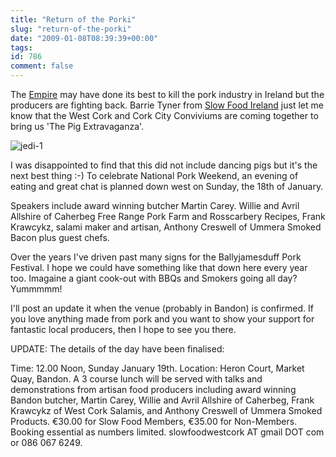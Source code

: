 ```yaml
---
title: "Return of the Porki"
slug: "return-of-the-porki"
date: "2009-01-08T08:39:39+00:00"
tags:
id: 786
comment: false
---
```


The [Empire](http://www.fsai.ie/) may have done its best to kill the pork industry in Ireland but the producers are fighting back. Barrie Tyner from [Slow Food Ireland](http://www.slowfoodireland.com/) just let me know that the West Cork and Cork City Conviviums are coming together to bring us 'The Pig Extravaganza'.

![jedi-1](http://conoroneill.com.s3.amazonaws.com/wp-content/uploads/2009/01/jedi-1.jpg "jedi-1")

I was disappointed to find that this did not include dancing pigs but it's the next best thing :-) To celebrate National Pork Weekend, an evening of eating and great chat is planned down west on Sunday, the 18th of January.

Speakers include award winning butcher Martin Carey. Willie and Avril Allshire of Caherbeg Free Range Pork Farm and Rosscarbery Recipes, Frank Krawcykz, salami maker and artisan, Anthony Creswell of Ummera Smoked Bacon plus guest chefs.

Over the years I've driven past many signs for the Ballyjamesduff Pork Festival. I hope we could have something like that down here every year too. Imagaine a giant cook-out with BBQs and Smokers going all day? Yummmmm!

I'll post an update it when the venue (probably in Bandon) is confirmed. If you love anything made from pork and you want to show your support for fantastic local producers, then I hope to see you there.

UPDATE: The details of the day have been finalised:

Time: 12.00 Noon, Sunday January 19th. Location: Heron Court, Market Quay, Bandon. A 3 course lunch will be served with talks and demonstrations from artisan food producers including award winning Bandon butcher, Martin Carey, Willie and Avril Allshire of Caherbeg, Frank Krawcykz of West Cork Salamis, and Anthony Creswell of Ummera Smoked Products. €30.00 for Slow Food Members, €35.00 for Non-Members. Booking essential as numbers limited. slowfoodwestcork AT gmail DOT com or 086 067 6249.
